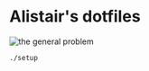 # Alistair's dotfiles

![the general problem](https://imgs.xkcd.com/comics/the_general_problem.png)

```bash
./setup
```


